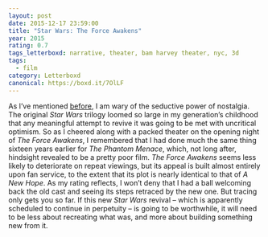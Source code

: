 ```yaml
---
layout: post 
date: 2015-12-17 23:59:00
title: "Star Wars: The Force Awakens"
year: 2015
rating: 0.7
tags_letterboxd: narrative, theater, bam harvey theater, nyc, 3d
tags:
  - film
category: Letterboxd
canonical: https://boxd.it/7OlLF
---
```


As I’ve mentioned [before](http://v5.robweychert.com/writing/astro-zombies/), I am wary of the seductive power of nostalgia. The original <cite>Star Wars</cite> trilogy loomed so large in my generation’s childhood that any meaningful attempt to revive it was going to be met with uncritical optimism. So as I cheered along with a packed theater on the opening night of <cite>The Force Awakens</cite>, I remembered that I had done much the same thing sixteen years earlier for <cite>The Phantom Menace</cite>, which, not long after, hindsight revealed to be a pretty poor film. <cite>The Force Awakens</cite> seems less likely to deteriorate on repeat viewings, but its appeal is built almost entirely upon fan service, to the extent that its plot is nearly identical to that of <cite>A New Hope</cite>. As my rating reflects, I won’t deny that I had a ball welcoming back the old cast and seeing its steps retraced by the new one. But tracing only gets you so far. If this new <cite>Star Wars</cite> revival – which is apparently scheduled to continue in perpetuity – is going to be worthwhile, it will need to be less about recreating what was, and more about building something new from it.